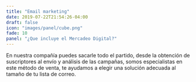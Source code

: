 ```yaml
---
title: "Email marketing"
date: 2019-07-22T21:54:26-04:00
draft: false
icon: "images/panel/cube.png"
fade: 10
panel: "¿Que incluye el Mercadeo Digital?"
---
```

En nuestra compañía puedes sacarle todo el partido, desde la obtención de suscriptores al envío y análisis de las campañas, somos especialistas en este método de venta, te ayudamos a elegir una solución adecuada al tamaño de tu lista de correo.